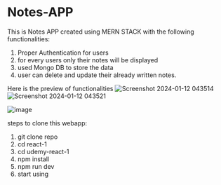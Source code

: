 # Notes-APP
This is Notes APP created using MERN STACK with the following functionalities:
1. Proper Authentication for users
2. for every users only their notes will be displayed
3. used Mongo DB to store the data
4. user can delete and update their already written notes.
   
Here is the preview of functionalities
![Screenshot 2024-01-12 043514](https://github.com/rithwhickpraharsha/Notes-APP/assets/92135998/9741046b-5dd4-40b1-a3b6-759a7f4052d3)
![Screenshot 2024-01-12 043521](https://github.com/rithwhickpraharsha/Notes-APP/assets/92135998/7f93c15d-aa8c-4a7e-8307-735f9094f2c1)

![image](https://github.com/rithwhickpraharsha/Notes-APP/assets/92135998/65a17e0f-4fff-4de1-bda6-7f9e8cd15be2)


steps to clone this webapp:

1. git clone repo
2. cd react-1
3. cd udemy-react-1
4. npm install
5. npm run dev
6. start using
